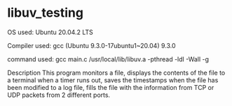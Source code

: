 # libuv_testing

OS used: Ubuntu 20.04.2 LTS

Compiler used: gcc (Ubuntu 9.3.0-17ubuntu1~20.04) 9.3.0

  command used: gcc main.c /usr/local/lib/libuv.a -pthread -ldl -Wall -g


Description
This program monitors a file, displays the contents of the file to a terminal when a timer runs out, saves the timestamps when the file has been modified to a log file, fills the file with the information from TCP or UDP packets from 2 different ports.
